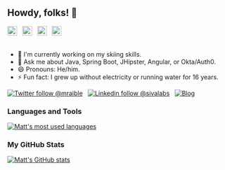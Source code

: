 <!--
**mraible/mraible** is a ✨ _special_ ✨ repository because its `README.md` (this file) appears on your GitHub profile.

Here are some ideas to get you started:

- 🔭 I’m currently working on ...
- 🌱 I’m currently learning ...
- 👯 I’m looking to collaborate on ...
- 🤔 I’m looking for help with ...
- 💬 Ask me about ...
- 📫 How to reach me: ...
- 😄 Pronouns: ...
- ⚡ Fun fact: ...
-->

## Howdy, folks! 🤠

<a href="https://www.youtube.com/mraible">
  <img alt="Matt's YouTube Channel" width="22px" src="https://cdn.jsdelivr.net/npm/simple-icons@v3/icons/youtube.svg" /></a> &nbsp;
<a href="https://twitter.com/mraible">
  <img alt="Follow @mraible on Twitter" width="22px" src="https://cdn.jsdelivr.net/npm/simple-icons@v3/icons/twitter.svg" /></a> &nbsp;
<a href="https://www.linkedin.com/in/mraible/">
  <img alt="Matt on LinkedIn" width="22px" src="https://cdn.jsdelivr.net/npm/simple-icons@v3/icons/linkedin.svg" /></a> &nbsp;
<a href="https://stackoverflow.com/users/65681/matt-raible">
  <img alt="Matt's Stack Overflow" width="22px" src="https://cdn.jsdelivr.net/npm/simple-icons@v3/icons/stackoverflow.svg" /></a> &nbsp;
<br/>
<br/>

- 🔭  I'm currently working on my skiing skills. 
- 💬  Ask me about Java, Spring Boot, JHipster, Angular, or Okta/Auth0.
- 😄  Pronouns: He/him.
- ⚡  Fun fact: I grew up without electricity or running water for 16 years. 

[![Twitter follow @mraible](https://img.shields.io/twitter/follow/mraible?style=social)](https://twitter.com/mraible) &nbsp;
[![Linkedin follow @sivalabs](https://img.shields.io/badge/-mraible-blue?style=flat-square&logo=Linkedin&logoColor=white&link=https://www.linkedin.com/in/mraible/)](https://www.linkedin.com/in/mraible/) &nbsp;
[![Blog](https://img.shields.io/badge/Blog-raibledesigns.com-brightgreen)](https://raibledesigns.com)

### Languages and Tools

<a href="https://github.com/mraible">
  <img align="center" src="https://github-readme-stats.vercel.app/api/top-langs/?username=mraible&theme=light&count_private=true" alt="Matt's most used languages" /></a>


### My GitHub Stats

<a href="https://github.com/mraible">
 <img align="center" src="https://github-readme-stats.vercel.app/api?username=mraible&show_icons=true&theme=light&line_height=27" alt="Matt's GitHub stats"/></a>

